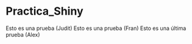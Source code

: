 # Practica_Shiny

Esto es una prueba (Judit)
Esto es una prueba (Fran)
Esto es una última prueba (Alex)